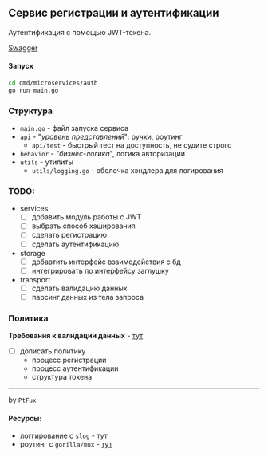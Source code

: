 ## Сервис регистрации и аутентификации
Аутентификация с помощью JWT-токена.

[Swagger](https://github.com/go-park-mail-ru/2024_2_TeamOn_Patreon/blob/polina-auth/docs/api/openapi.yaml)

#### Запуск
```bash
cd cmd/microservices/auth
go run main.go
```

### Структура
- `main.go` - файл запуска сервиса
- `api` - "_уровень представлений_": ручки, роутинг
  - `api/test` - быстрый тест на доступность, не судите строго
- `behavior` - "_бизнес-логика_", логика авторизации
- `utils` - утилиты
  - `utils/logging.go` - оболочка хэндлера для логирования

### TODO:
- services
  - [ ] добавить модуль работы с JWT
  - [ ] выбрать способ хэширования
  - [ ] сделать регистрацию
  - [ ] сделать аутентификацию

- storage
  - [ ] добавтить интерфейс взаимодействия с бд
  - [ ] интегрировать по интерфейсу заглушку

- transport
  - [ ] сделать валидацию данных
  - [ ] парсинг данных из тела запроса

### Политика
__Требования к валидации данных__ - [тут](https://github.com/go-park-mail-ru/2024_2_TeamOn_Patreon/blob/polina-auth/docs/%D0%BF%D0%BE%D0%BB%D0%B8%D1%82%D0%B8%D0%BA%D0%B0%20%D0%B0%D1%83%D1%82%D0%B5%D0%BD%D1%82%D0%B8%D1%84%D1%82%D0%BA%D0%B0%D1%86%D0%B8%D0%B8.md)

- [ ] дописать политику
  - процесс регистрации
  - процесс аутентификации
  - структура токена

___
by `PtFux`

#### Ресурсы:
- логгирование с `slog` - [тут](https://habr.com/ru/companies/slurm/articles/798207/)
- роутинг с `gorilla/mux` - [тут](https://habr.com/ru/companies/ruvds/articles/561108/)
